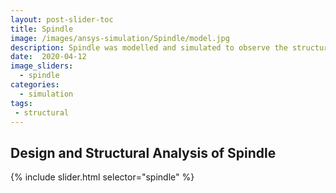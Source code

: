 ```yaml
---
layout: post-slider-toc
title: Spindle
image: /images/ansys-simulation/Spindle/model.jpg
description: Spindle was modelled and simulated to observe the structural behaviour under external loads.
date:  2020-04-12
image_sliders:
  - spindle
categories:
  - simulation 
tags:
 - structural
---
```


## Design and Structural Analysis of Spindle

{% include slider.html selector="spindle" %}
